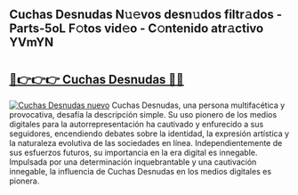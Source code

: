 ## Cuchas Desnudas N𝚞𝚎vos desn𝚞dos filtr𝚊dos - Parts-5oL F𝚘tos vid𝚎o - C𝚘ntenido atr𝚊ctivo YVmYN

# <h2><a href="http://mb5i51.tromn.icu/?c=Cuchas+Desnudas">🔗👉👉👉 Cuchas Desnudas 🔗🔗</a></h2>

[![Cuchas Desnudas nuevo](https://i.imgur.com/pEAQMta.gif)](http://mb5i51.tromn.icu/?c=Cuchas+Desnudas)
Cuchas Desnudas, una persona multifacética y provocativa, desafía la descripción simple. Su uso pionero de los medios digitales para la autorrepresentación ha cautivado y enfurecido a sus seguidores, encendiendo debates sobre la identidad, la expresión artística y la naturaleza evolutiva de las sociedades en línea. Independientemente de sus esfuerzos futuros, su importancia en la era digital es innegable. Impulsada por una determinación inquebrantable y una cautivación innegable, la influencia de Cuchas Desnudas en los medios digitales es pionera.
